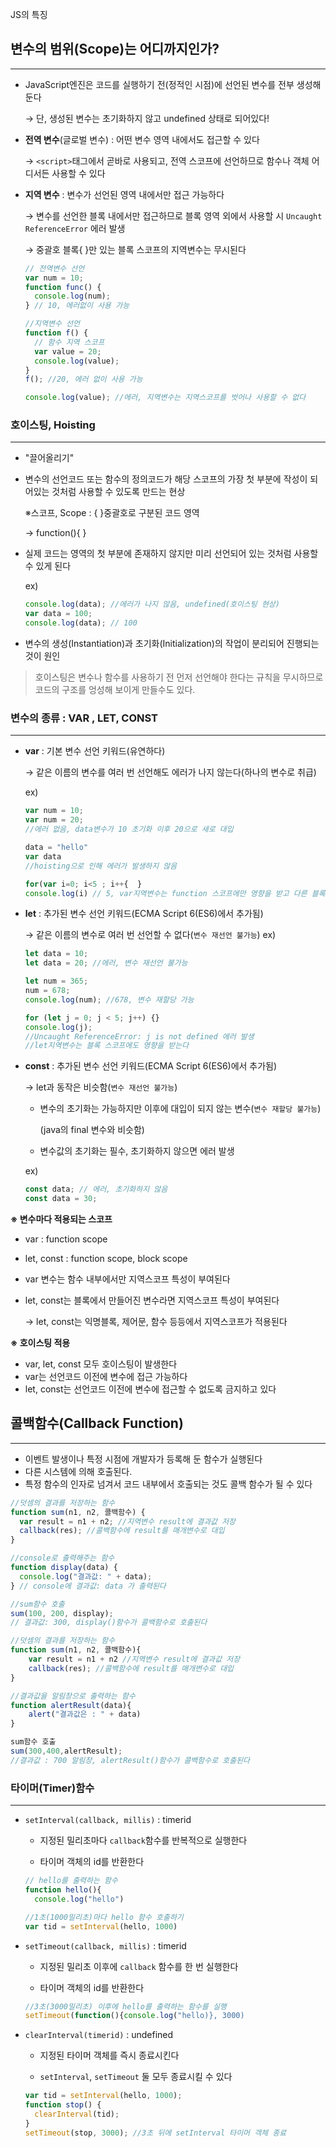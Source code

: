 JS의 특징

## 변수의 범위(Scope)는 어디까지인가?

---

- JavaScript엔진은 코드를 실행하기 전(정적인 시점)에 선언된 변수를 전부 생성해둔다

  → 단, 생성된 변수는 초기화하지 않고 undefined 상태로 되어있다!

- **전역 변수**(글로벌 변수) : 어떤 변수 영역 내에서도 접근할 수 있다

  → `<script>`태그에서 곧바로 사용되고, 전역 스코프에 선언하므로 함수나 객체 어디서든 사용할 수 있다

- **지역 변수** : 변수가 선언된 영역 내에서만 접근 가능하다

  → 변수를 선언한 블록 내에서만 접근하므로 블록 영역 외에서 사용할 시 `Uncaught ReferenceError` 에러 발생

  → 중괄호 블록{ }만 있는 블록 스코프의 지역변수는 무시된다

  ```jsx
  // 전역변수 선언
  var num = 10;
  function func() {
    console.log(num);
  } // 10, 에러없이 사용 가능

  //지역변수 선언
  function f() {
    // 함수 지역 스코프
    var value = 20;
    console.log(value);
  }
  f(); //20, 에러 없이 사용 가능

  console.log(value); //에러, 지역변수는 지역스코프를 벗어나 사용할 수 없다
  ```

### 호이스팅, Hoisting

---

- "끌어올리기"
- 변수의 선언코드 또는 함수의 정의코드가 해당 스코프의 가장 첫 부분에 작성이 되어있는 것처럼 사용할 수 있도록 만드는 현상

  ※스코프, Scope : { }중괄호로 구분된 코드 영역

  → function(){ }

- 실제 코드는 영역의 첫 부분에 존재하지 않지만 미리 선언되어 있는 것처럼 사용할 수 있게 된다

  ex)

  ```jsx
  console.log(data); //에러가 나지 않음, undefined(호이스팅 현상)
  var data = 100;
  console.log(data); // 100
  ```

- 변수의 생성(Instantiation)과 초기화(Initialization)의 작업이 분리되어 진행되는 것이 원인

> 호이스팅은 변수나 함수를 사용하기 전 먼저 선언해야 한다는 규칙을 무시하므로 코드의 구조를 엉성해 보이게 만들수도 있다.

### 변수의 종류 : VAR , LET, CONST

---

- **var** : 기본 변수 선언 키워드(유연하다)

  → 같은 이름의 변수를 여러 번 선언해도 에러가 나지 않는다(하나의 변수로 취급)

  ex)

  ```jsx
  var num = 10;
  var num = 20;
  //에러 없음, data변수가 10 초기화 이후 20으로 새로 대입

  data = "hello"
  var data
  //hoisting으로 인해 에러가 발생하지 않음

  for(var i=0; i<5 ; i++{  }
  console.log(i) // 5, var지역변수는 function 스코프에만 영향을 받고 다른 블록 스코프에는 영향받지 않는다
  ```

- **let** : 추가된 변수 선언 키워드(ECMA Script 6(ES6)에서 추가됨)

  → 같은 이름의 변수로 여러 번 선언할 수 없다(`변수 재선언 불가능`)
  ex)

  ```jsx
  let data = 10;
  let data = 20; //에러, 변수 재선언 불가능

  let num = 365;
  num = 678;
  console.log(num); //678, 변수 재할당 가능

  for (let j = 0; j < 5; j++) {}
  console.log(j);
  //Uncaught ReferenceError: j is not defined 에러 발생
  //let지역변수는 블록 스코프에도 영향을 받는다
  ```

- **const** : 추가된 변수 선언 키워드(ECMA Script 6(ES6)에서 추가됨)

  → let과 동작은 비슷함(`변수 재선언 불가능`)

  - 변수의 초기화는 가능하지만 이후에 대입이 되지 않는 변수(`변수 재할당 불가능`)

    (java의 final 변수와 비슷함)

  - 변수값의 초기화는 필수, 초기화하지 않으면 에러 발생

  ex)

  ```jsx
  const data; // 에러, 초기화하지 않음
  const data = 30;
  ```

**※ 변수마다 적용되는 스코프**

- var : function scope
- let, const : function scope, block scope
- var 변수는 함수 내부에서만 지역스코프 특성이 부여된다
- let, const는 블록에서 만들어진 변수라면 지역스코프 특성이 부여된다

  → let, const는 익명블록, 제어문, 함수 등등에서 지역스코프가 적용된다

**※ 호이스팅 적용**

- var, let, const 모두 호이스팅이 발생한다
- var는 선언코드 이전에 변수에 접근 가능하다
- let, const는 선언코드 이전에 변수에 접근할 수 없도록 금지하고 있다

## 콜백함수(Callback Function)

---

- 이벤트 발생이나 특정 시점에 개발자가 등록해 둔 함수가 실행된다
- 다른 시스템에 의해 호출된다.
- 특정 함수의 인자로 넘겨서 코드 내부에서 호출되는 것도 콜백 함수가 될 수 있다

```jsx
//덧셈의 결과를 저장하는 함수
function sum(n1, n2, 콜백함수) {
  var result = n1 + n2; //지역변수 result에 결과값 저장
  callback(res); //콜백함수에 result를 매개변수로 대입
}

//console로 출력해주는 함수
function display(data) {
  console.log("결과값: " + data);
} // console에 결과값: data 가 출력된다

//sum함수 호출
sum(100, 200, display);
// 결과값: 300, display()함수가 콜백함수로 호출된다
```

```jsx
//덧셈의 결과를 저장하는 함수
function sum(n1, n2, 콜백함수){
	var result = n1 + n2 //지역변수 result에 결과값 저장
	callback(res); //콜백함수에 result를 매개변수로 대입
}

//결과값을 알림창으로 출력하는 함수
function alertResult(data){
	alert("결과값은 : " + data)
}

sum함수 호출
sum(300,400,alertResult);
//결과값 : 700 알림창, alertResult()함수가 콜백함수로 호출된다
```

### 타이머(Timer)함수

---

- `setInterval(callback, millis)` : timerid

  - 지정된 밀리초마다 `callback`함수를 반복적으로 실행한다

  - 타이머 객체의 id를 반환한다

  ```jsx
  // hello를 출력하는 함수
  function hello(){
  	console.log("hello")

  //1초(1000밀리초)마다 hello 함수 호출하기
  var tid = setInterval(hello, 1000)
  ```

- `setTimeout(callback, millis)` : timerid

  - 지정된 밀리초 이후에 `callback` 함수를 한 번 실행한다

  - 타이머 객체의 id를 반환한다

  ```jsx
  //3초(3000밀리초) 이후에 hello를 출력하는 함수를 실행
  setTimeout(function(){console.log("hello)}, 3000)
  ```

- `clearInterval(timerid)` : undefined

  - 지정된 타이머 객체를 즉시 종료시킨다

  - `setInterval`, `setTimeout` 둘 모두 종료시킬 수 있다

  ```jsx
  var tid = setInterval(hello, 1000);
  function stop() {
    clearInterval(tid);
  }
  setTimeout(stop, 3000); //3초 뒤에 setInterval 타이머 객체 종료
  ```
